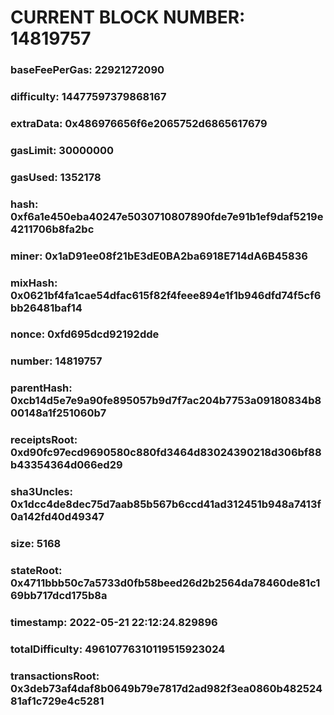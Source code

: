 # CURRENT BLOCK NUMBER: 14819757

### baseFeePerGas: 22921272090
### difficulty: 14477597379868167
### extraData: 0x486976656f6e2065752d6865617679
### gasLimit: 30000000
### gasUsed: 1352178
### hash: 0xf6a1e450eba40247e5030710807890fde7e91b1ef9daf5219e4211706b8fa2bc
### miner: 0x1aD91ee08f21bE3dE0BA2ba6918E714dA6B45836
### mixHash: 0x0621bf4fa1cae54dfac615f82f4feee894e1f1b946dfd74f5cf6bb26481baf14
### nonce: 0xfd695dcd92192dde
### number: 14819757
### parentHash: 0xcb14d5e7e9a90fe895057b9d7f7ac204b7753a09180834b800148a1f251060b7
### receiptsRoot: 0xd90fc97ecd9690580c880fd3464d83024390218d306bf88b43354364d066ed29
### sha3Uncles: 0x1dcc4de8dec75d7aab85b567b6ccd41ad312451b948a7413f0a142fd40d49347
### size: 5168
### stateRoot: 0x4711bbb50c7a5733d0fb58beed26d2b2564da78460de81c169bb717dcd175b8a
### timestamp: 2022-05-21 22:12:24.829896
### totalDifficulty: 49610776310119515923024
### transactionsRoot: 0x3deb73af4daf8b0649b79e7817d2ad982f3ea0860b48252481af1c729e4c5281

